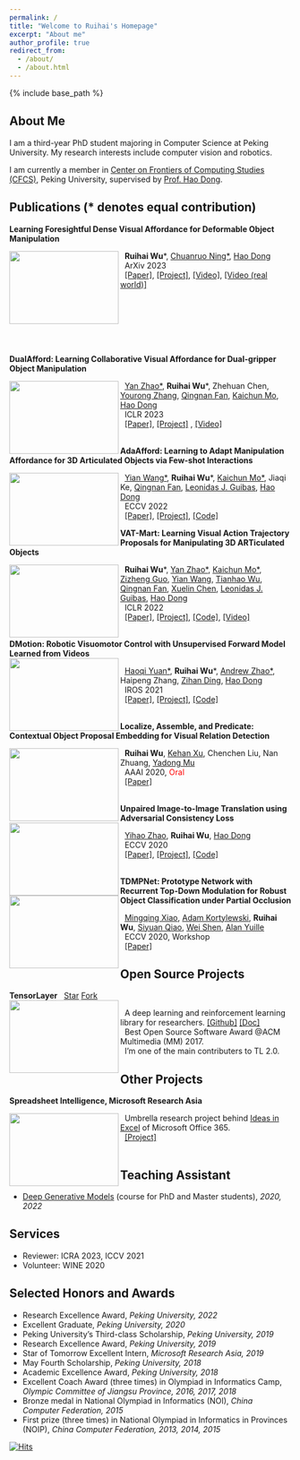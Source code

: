 ```yaml
---
permalink: /
title: "Welcome to Ruihai's Homepage"
excerpt: "About me"
author_profile: true
redirect_from: 
  - /about/
  - /about.html
---
```


{% include base_path %}

<script async defer src="https://buttons.github.io/buttons.js"></script>



About Me
------

I am a third-year PhD student majoring in Computer Science at Peking University. My research interests include computer vision and robotics.

I am currently a member in [Center on Frontiers of Computing Studies (CFCS)](https://cfcs.pku.edu.cn/english/), Peking University, supervised by [Prof. Hao Dong](https://zsdonghao.github.io/). 




Publications (\* denotes equal contribution)
------

__Learning Foresightful Dense Visual Affordance for Deformable Object Manipulation__

<img width="195" height="130" align="left" src="https://warshallrho.github.io/images/deformable.png"/>

&nbsp;  **Ruihai Wu***, [Chuanruo Ning\*](https://tritiumr.github.io/), [Hao Dong](http://zsdonghao.github.io/)  
&nbsp;  ArXiv 2023  
&nbsp;  [\[Paper\]](https://arxiv.org/abs/2303.11057), [\[Project\]](https://hyperplane-lab.github.io/DeformableAffordance/), [\[Video\]](https://youtu.be/DiZ9aXjK_PU), [\[Video (real world)\]](https://youtu.be/aYneBzwhOGs)  
<br><br><br><br><br><br>

__DualAfford: Learning Collaborative Visual Affordance for Dual-gripper Object Manipulation__

<img width="195" height="130" align="left" src="https://warshallrho.github.io/images/2022-dualafford.gif"/>

&nbsp;  [Yan Zhao\*](https://sxy7147.github.io/), **Ruihai Wu***, Zhehuan Chen, [Yourong Zhang](https://www.linkedin.com/in/yourong-zhang-2b1aab23a/),  [Qingnan Fan](https://fqnchina.github.io/), [Kaichun Mo](https://www.cs.stanford.edu/~kaichun), [Hao Dong](http://zsdonghao.github.io/)  
&nbsp;  ICLR 2023  
&nbsp;  [\[Paper\]](https://arxiv.org/pdf/2207.01971.pdf), [\[Project\]](https://hyperplane-lab.github.io/DualAfford/)  , [\[Video\]](https://youtu.be/J0UUE2FvOCE)  
<br>

__AdaAfford: Learning to Adapt Manipulation Affordance for 3D Articulated Objects via Few-shot Interactions__

<img width="195" height="130" align="left" src="https://warshallrho.github.io/images/eccv_2022_AdaAfford.gif"/>

&nbsp;  [Yian Wang\*](https://github.com/galaxy-qazzz), **Ruihai Wu***, [Kaichun Mo\*](https://www.cs.stanford.edu/~kaichun), Jiaqi Ke, [Qingnan Fan](https://fqnchina.github.io/), [Leonidas J. Guibas](https://geometry.stanford.edu/member/guibas/), [Hao Dong](http://zsdonghao.github.io/)  
&nbsp;  ECCV 2022  
&nbsp;  [\[Paper\]](https://arxiv.org/pdf/2112.00246.pdf), [\[Project\]](https://hyperplane-lab.github.io/AdaAfford/), [\[Code\]](https://github.com/wangyian-me/AdaAffordCode/)
<br>

__VAT-Mart: Learning Visual Action Trajectory Proposals for Manipulating 3D ARTiculated Objects__  

<img width="195" height="130" align="left" src="https://warshallrho.github.io/images/vat_mart.gif"/>

&nbsp;  **Ruihai Wu***, [Yan Zhao\*](https://sxy7147.github.io/), [Kaichun Mo\*](https://www.cs.stanford.edu/~kaichun), [Zizheng Guo](https://guozz.cn), [Yian Wang](https://github.com/galaxy-qazzz), [Tianhao Wu](https://moistchi.github.io/tianhaowu.github.io/), [Qingnan Fan](https://fqnchina.github.io/), [Xuelin Chen](https://xuelin-chen.github.io/), [Leonidas J. Guibas](https://geometry.stanford.edu/member/guibas/), [Hao Dong](http://zsdonghao.github.io/)  
&nbsp;  ICLR 2022  
&nbsp;  [\[Paper\]](https://arxiv.org/pdf/2106.14440.pdf), [\[Project\]](https://hyperplane-lab.github.io/vat-mart/), [\[Code\]](https://github.com/warshallrho/VAT-Mart), [\[Video\]](https://www.youtube.com/watch?v=HjhsLKf1eQY)  
<br>

__DMotion: Robotic Visuomotor Control with Unsupervised Forward Model Learned from Videos__  
<img width="195" height="130" align="left" src="https://warshallrho.github.io/images/2021dmotion.gif"/>
 
&nbsp;  [Haoqi Yuan\*](https://yhqpkueecs.github.io/), **Ruihai Wu***, [Andrew Zhao\*](https://andrewzh112.github.io/), Haipeng Zhang, [Zihan Ding](https://quantumiracle.github.io/webpage/), [Hao Dong](http://zsdonghao.github.io/)  
&nbsp;  IROS 2021  
&nbsp;  [\[Paper\]](https://arxiv.org/pdf/2103.04301.pdf), [\[Project\]](https://hyperplane-lab.github.io/dmotion/), [\[Code\]](https://github.com/hyperplane-lab/dmotion-code)  
<br>

__Localize, Assemble, and Predicate: Contextual Object Proposal Embedding for Visual Relation Detection__  

<img width="195" height="130" align="left" src="https://warshallrho.github.io/images/vrd.png"/>

&nbsp;  **Ruihai Wu**, [Kehan Xu](https://fiona730.github.io/), Chenchen Liu, Nan Zhuang, [Yadong Mu](http://www.muyadong.com/)  
&nbsp;  AAAI 2020, <font color=red>Oral</font>  
&nbsp;  [\[Paper\]](https://aaai.org/ojs/index.php/AAAI/article/view/6913)  
<br>

__Unpaired Image-to-Image Translation using Adversarial Consistency Loss__  
<img width="195" height="130" align="left" src="https://warshallrho.github.io/images/2020aclgan.gif"/>

&nbsp;  [Yihao Zhao](https://rivendile.github.io), **Ruihai Wu**, [Hao Dong](https://zsdonghao.github.io/)  
&nbsp;  ECCV 2020  
&nbsp;  [\[Paper\]](https://arxiv.org/abs/2003.04858), [\[Project\]](https://rivendile.github.io/ACL-GAN/), [\[Code\]](https://github.com/hyperplane-lab/ACL-GAN)  
<br>

__TDMPNet: Prototype Network with Recurrent Top-Down Modulation for Robust Object Classification under Partial Occlusion__
<img width="195" height="130" align="left" src="https://warshallrho.github.io/images/tdmpnet.png"/>

&nbsp;  [Mingqing Xiao](https://pkuxmq.github.io/), [Adam Kortylewski](https://adamkortylewski.com/), **Ruihai Wu**, [Siyuan Qiao](https://www.cs.jhu.edu/~syqiao/), [Wei Shen](https://shenwei1231.github.io/), [Alan Yuille](https://www.cs.jhu.edu/~ayuille/)  
&nbsp;  ECCV 2020, Workshop  
&nbsp;  [\[Paper\]](https://openreview.net/forum?id=v_KSmk9B5kt)  





Open Source Projects
------

__TensorLayer__
&nbsp;  <a class="github-button" href="https://github.com/tensorlayer/tensorlayer" data-size="large" data-show-count="true" aria-label="Star tensorlayer/tensorlayer on GitHub">Star</a>
<a class="github-button" href="https://github.com/tensorlayer/tensorlayer/fork" data-size="large" data-show-count="true" aria-label="Fork tensorlayer/tensorlayer on GitHub">Fork</a>  
<img width="195" height="130" align="left" src="https://warshallrho.github.io/images/tl_transparent_logo.png">

  
&nbsp;  A deep learning and reinforcement learning library for researchers. [\[Github\]](https://github.com/tensorlayer/tensorlayer) [\[Doc\]](https://tensorlayer.readthedocs.io)  
&nbsp;  Best Open Source Software Award @ACM Multimedia (MM) 2017.  
&nbsp;  I’m one of the main contributers to TL 2.0.  



Other Projects
------


__Spreadsheet Intelligence, Microsoft Research Asia__  

<img width="195" height="130" align="left" src="https://support.content.office.net/en-us/media/a1c8d676-2e96-4557-bcc6-5a2b50d72d45.gif"/>  

&nbsp;  Umbrella research project behind [Ideas in Excel](https://support.office.com/en-us/article/ideas-in-excel-3223aab8-f543-4fda-85ed-76bb0295ffc4) of Microsoft Office 365.  
&nbsp;  [\[Project\]](https://www.microsoft.com/en-us/research/project/spreadsheet-intelligence/)  
<br>



Teaching Assistant
------

- [Deep Generative Models](https://deep-generative-models.github.io/) (course for PhD and Master students), *2020, 2022*



Services
------

- Reviewer: ICRA 2023, ICCV 2021
- Volunteer: WINE 2020



Selected Honors and Awards
------

- Research Excellence Award, *Peking University, 2022*
- Excellent Graduate, *Peking University, 2020*
- Peking University’s Third-class Scholarship, *Peking University, 2019*
- Research Excellence Award, *Peking University, 2019*
- Star of Tomorrow Excellent Intern, *Microsoft Research Asia, 2019*
- May Fourth Scholarship, *Peking University, 2018*
- Academic Excellence Award, *Peking University, 2018*
- Excellent Coach Award (three times) in Olympiad in Informatics Camp, *Olympic Committee of Jiangsu Province, 2016, 2017, 2018*
- Bronze medal in National Olympiad in Informatics (NOI), *China Computer Federation, 2015*
- First prize (three times) in National Olympiad in Informatics in Provinces (NOIP), *China Computer Federation, 2013, 2014, 2015*

[![Hits](https://hits.seeyoufarm.com/api/count/incr/badge.svg?url=https%3A%2F%2Fwarshallrho.github.io&count_bg=%23D13030&title_bg=%23361A1A&icon=habr.svg&icon_color=%23E7E7E7&title=&edge_flat=false)](https://hits.seeyoufarm.com)